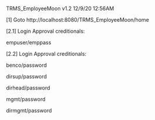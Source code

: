 

TRMS_EmployeeMoon v1.2 12/9/20 12:56AM

[1] Goto http://localhost:8080/TRMS_EmployeeMoon/home

[2.1] Login Approval creditionals:

  empuser/emppass

[2.2] Login Approval creditionals:

  benco/password
  
  dirsup/password
  
  dirhead/password
  
  mgmt/password
  
  dirmgmt/password
  


